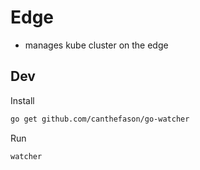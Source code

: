 # Edge

- manages kube cluster on the edge


## Dev

Install

```sh
go get github.com/canthefason/go-watcher
```

Run

```sh
watcher
```
